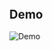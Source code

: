 
## Demo

![Demo](https://github.com/NguyenThanhNhut13/Moblie-device-programming/blob/main/Lab05/videoMinhChung.gif)
